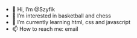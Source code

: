 - 👋 Hi, I’m @Szyfik
- 👀 I’m interested in basketball and chess
- 🌱 I’m currently learning html, css and javascript
- 📫 How to reach me: email

<!---
Szyfik/Szyfik is a ✨ special ✨ repository because its `README.md` (this file) appears on your GitHub profile.
You can click the Preview link to take a look at your changes.
--->
